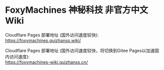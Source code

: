 # FoxyMachines 神秘科技 非官方中文 Wiki

Cloudflare Pages 部署地址 (国外访问速度较快):  
https://foxymachines.guizhanss.wiki/

Cloudflare Pages 部署地址 (国外访问速度较快，将切换到Gitee Pages以加速国内访问速度):  
https://foxymachines-wiki.guizhanss.cn/
